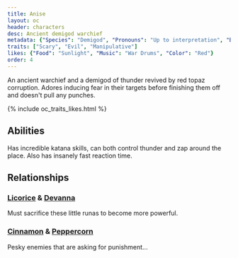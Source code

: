 ```yaml
---
title: Anise
layout: oc
header: characters
desc: Ancient demigod warchief
metadata: {"Species": "Demigod", "Pronouns": "Up to interpretation", "Birthday": "???", "Height": "226 cm"}
traits: ["Scary", "Evil", "Manipulative"]
likes: {"Food": "Sunlight", "Music": "War Drums", "Color": "Red"}
order: 4
---
```

An ancient warchief and a demigod of thunder revived by red topaz corruption. Adores inducing fear in their targets before finishing them off and doesn't pull any punches.

{% include oc_traits_likes.html %}

## Abilities
Has incredible katana skills, can both control thunder and zap around the place. Also has insanely fast reaction time.

## Relationships
### [Licorice](/ocs/licorice) & [Devanna](/ocs/devanna)
Must sacrifice these little runas to become more powerful.
### [Cinnamon](/ocs/cinnamon) & [Peppercorn](/ocs/peppercorn)
Pesky enemies that are asking for punishment...
